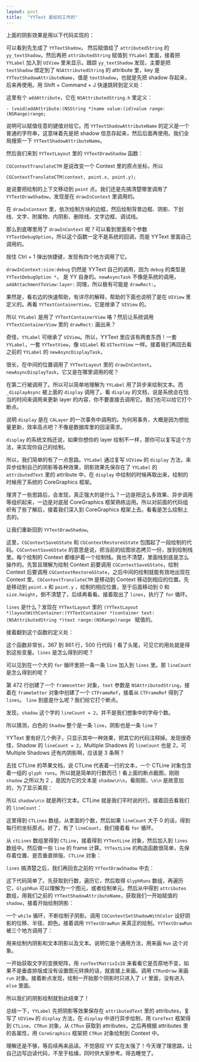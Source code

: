 ```yaml
---
layout: post
title:  "YYText 是如何工作的"
---
```


上面的阴影效果是用以下代码实现的：

可以看到先生成了 `YYTextShadow`， 然后赋值给了 `attributedString` 的 `yy_textShadow`，然后再把 `attributedString` 赋值到 `YYLabel` 里面，接着把 `YYLabel` 加入到 `UIView` 里来显示。跟踪 `yy_textShadow` 发现，主要是把 `textShadow` 绑定到了 `NSAttributedString` 的 attribute 里，key 是 `YYTextShadowAttributeName`，值是 `textShadow`，也就是先把 shadow 存起来，后来再使用。用 Shift + Command + J 快速跳转到定义处：

这里有个 `addAttribute`，它在 `NSAttributedString.h` 里定义：

```objc
- (void)addAttribute:(NSString *)name value:(id)value range:(NSRange)range;
```

说明可以赋值任意的键值对给它。而 `YYTextShadowAttributeName` 的定义是一个普通的字符串，这意味着先是把 shadow 信息存起来，然后后面再使用。我们全局搜索一下 `YYTextShadowAttributeName`。

然后我们来到 `YYTextLayout` 里的 `YYTextDrawShadow` 函数：

`CGContextTranslateCTM` 是说改变一个 Context 里的原点坐标，所以

```objc
CGContextTranslateCTM(context, point.x, point.y);
```

是说要把绘制的上下文移动到 `point` 点。我们还是先搞清楚哪里调用了 `YYTextDrawShadow`，发现是在 `drawInContext` 里调用的。

在 `drawInContext` 里，依次绘制方块的边框，然后绘制背景边框、阴影、下划线、文字、附属物、内阴影、删除线、文字边框、调试线。

那么到底哪里用了 `drawInContext` 呢？可以看到里面有个参数 `YYTextDebugOption`，所以这个函数一定不是系统的回调，而是 YYText 里面自己调用的。

按住 Ctrl + 1 弹出快捷键，发现有四个地方调用了它。

`drawInContext:size:debug` 仍然是 YYText 自己的调用，因为 `debug` 的类型是 `YYTextDebugOption *`， 是 YY 自身的。`newAsyncTask` 不像是系统的调用，`addAttachmentToView:layer:` 同理，所以极有可能是 `drawRect:`。

果然是，看右边的快速帮助，有详尽的解释，帮助的下面也说明了是在 `UIView` 里定义的。再看 `YYTextContainerView`，它是继承了 `UIView` 的。

所以 `YYLabel` 是用了 `YYTextContainerView` 咯？然后让系统调用 `YYTextContainerView` 里的 `drawRect:` 画出来？

奇怪，`YYLabel` 可继承了 `UIView`。所以，YYText 里应该有两套东西！一套 `YYLabel`，一套 `YYTextView`，像 `UILabel` 和 `UITextView` 一样。接着我们再回去看之前的 `YYLabel` 的 `newAsyncDisplayTask`，

很长，在中间的位置调用了 `YYTextLayout` 里的 `drawInContext`。`newAsyncDisplayTask`，它又是在哪里调用的呢？

在第二行被调用了。所以可以简单地理解为 `YYLabel` 用了异步来绘制文本。而 `_displayAsync` 被上面的 `display` 调用了。看 `display` 的文档，说是系统会在恰当的时间来调用来更新 layer 的内容，你不要直接去调用它。我们也可以给它打个断点。

说明 `display` 是在 `CALayer` 的一次事务中调用的。为何用事务，大概是因为想批量更新，效率高点吧？不像是数据库里的回滚需求。

`display` 的系统文档还说，如果你想你的 layer 绘制不一样，那你可以复写这个方法，来实现你自己的绘制。

所以，我们简单的有了一点思路。`YYLabel` 通过复写 `UIView` 的 `display` 方法，来异步绘制自己的阴影等各种效果，阴影效果先保存在了 `YYLabel` 的 `attributedText` 里的 attribute 中，在 `display` 中绘制的时候再取出来，绘制的时候用了系统的 CoreGraphics 框架。

理清了一些思路后，会发现，真正强大的是什么？一边是把这么多效果、异步调用等组织起来，一边是对底层 CoreGraphics 框架熟练运用。所以对前面的代码组织有了些了解后，接着我们深入到 CoreGraphics 框架上去。看看是怎么绘制上去的。

让我们重新回到 `YYTextDrawShadow`。

这里，`CGContextSaveGState` 和 `CGContextRestoreGState` 包围起了一段绘制的代码。`CGContextSaveGState` 的意思是说，把当前的绘图状态拷贝一份，放到绘制栈里。每个绘制的 Context 都维护着一个绘制栈。我也不清楚，里面栈到底是怎么操作的。先暂且理解为绘制 Context 前要调用 `CGContextSaveGState`，绘制 Context 后要调用 `CGContextRestoreGState`，之后中间的绘制就能有效地出现在 Context 里。`CGContextTranslateCTM` 是移动到 Context 移动到相应的位置。先是移动到 `point.x` 和 `point.y` ，绘制的相应位置，至于后面移动到 0 和 `size.height`，倒不清楚了，后续再看看。接着取出了 `lines`，执行了 `for` 循环。

`lines` 是什么？发现在 `YYTextLayout` 里的 `(YYTextLayout *)layoutWithContainer:(YYTextContainer *)container text:(NSAttributedString *)text range:(NSRange)range ` 赋值的。

接着翻到这个函数的定义处：

这个函数非常长，367 到 861 行，500 行代码！看了头尾，可见它的用处就是得到这些变量。`lines` 是怎么得到的呢？

可以见到在一个大的 `for` 循环里把一条一条 `line` 加入到 `lines` 里。那 `lineCount` 是怎么得到的呢？

第 472 行创建了一个 `framesetter` 对象，`text` 参数是 `NSAttributedString`，接着在 `frameSetter` 对象中创建了一个 `CTFrameRef`，接着从 `CTFrameRef` 得到了 `lines`。 `line` 到底是什么呢？我们给它打个断点。

发现，`shadow` 这个字的 `lineCount = 2`，并不是我们想象中的字母个数。

所以猜测，白色的 `Shadow` 整个是一条 `line`，阴影也是一条 `line`？

YYText 里有好几个例子，只显示其中一种效果，把其它的代码注释掉。发现很奇怪，Shadow 的 `lineCount = 2`，Multiple Shadows 的 `lineCount` 也是 2，可 Multiple Shadows 还有内阴影啊，应该是 3 条啊？

去找 CTLine 的苹果文档，说 CTLine 代表着一行的文本，一个 CTLine 对象包含着一组的 `glyph runs`。所以就是简单的行数而已！看上面的断点截图，刚刚 `shadow` 之所以为 2 ，是因为它的文本是 `shadow\n\n`，看刚刚，`\n\n` 是故意加的，为了显示美观：

所以 `shadow\n\n` 就是两行文本。CTLine 就是我们平时说的行。接着回去看我们的 `lineCount`：

这里得到 `CTLines` 数组，从里面的个数，然后如果 `lineCount` 大于 0 的话，得到每行的坐标原点。好了，有了 `lineCount`，我们接着看 `for` 循环。

从 `ctLines` 数组里得到 `CTLine`，接着得到 `YYTextLine` 对象，然后加入到 `lines` 数组中。然后做一些 `line` 的 frame 计算。`YYTextLine` 的构造函数很简单，先保存着位置、是否垂直排版、`CTLine` 对象：

`lines` 搞清楚之后，我们再回去之前的 `YYTextDrawShadow` 中去：

这下代码简单了。先获取到行数，遍历它，然后取得 `GlyphRuns` 数组，再遍历它，`GlyphRun` 可以理解为一个图元，或者绘制单元。然后从中得到 `attributes` 数组，用我们之前的 `YYTextShadowAttributeName`，获取我们一开始赋值的 `shadow`，接着开始绘制阴影：

一个 `while` 循环，不断绘制子阴影。调用 `CGContextSetShadowWithColor` 设好阴影的位移、半径、颜色。接着调用 `YYTextDrawRun` 来真正的绘制。`YYTextDrawRun` 被三个地方调用了：

用来绘制内阴影和文本阴影以及文本。说明它是个通用方法，用来画 `Run` 这个对象。

一开始获取文字的变换矩阵，用 `runTextMatrixIsID` 来看看它是否原地不变，如果不是垂直排版或没有设置图元转换的话，就直接上来画。调用 `CTRunDraw` 来画 `run` 对象。接着断点发现，绘制一开始那个阴影时只进入了 `if` 里面，没有进入 `else` 里面。

所以我们的阴影绘制就到此结束了！

总结一下，`YYLabel` 先把阴影等效果保存在 `attributedText` 里的 attributes，复写了 `UIView` 的 `display` 方法，在 `display` 中进行异步绘制，用 `CoreText` 框架得到 `CTLine`、`CTRun` 对象，从 `CTRun` 获取到 attributes，之后再根据 attributes 里的各属性，用 `CoreGraphics` 框架把 `CTRun` 对象绘制到 Context 中。

理解还是不够，等后续再来品读。不觉感叹 YY 实在太强了！今天理了理思路，让自己边写边读代码，不至于枯燥，同时供大家参考。得去睡觉了。

